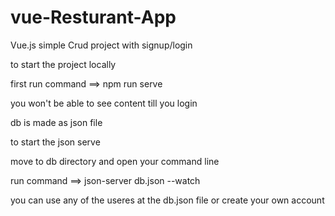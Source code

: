 # vue-Resturant-App

Vue.js simple Crud project with signup/login 

 to start the project locally 
 
 first run command ==> npm run serve
 
 you won't be able to see content till you login 
 
 
 db is made as json file 
 
 to start the json serve 
 
 move to db directory and open your command line
 
 run command ==>  json-server db.json --watch
 
 
 you can use any of the useres at the db.json file or create your own account
